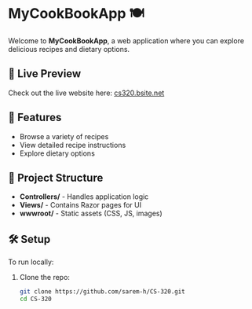 # MyCookBookApp 🍽️

Welcome to **MyCookBookApp**, a web application where you can explore delicious recipes and dietary options.

## 🔗 Live Preview  
Check out the live website here: [cs320.bsite.net](https://cs320.bsite.net/)

## 🚀 Features  
- Browse a variety of recipes  
- View detailed recipe instructions  
- Explore dietary options  

## 📂 Project Structure  
- **Controllers/** - Handles application logic  
- **Views/** - Contains Razor pages for UI  
- **wwwroot/** - Static assets (CSS, JS, images)  

## 🛠️ Setup  
To run locally:  
1. Clone the repo:  
   ```sh
   git clone https://github.com/sarem-h/CS-320.git
   cd CS-320
